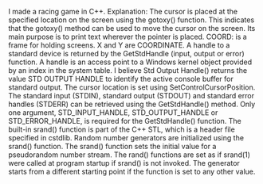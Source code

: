 I made a racing game in C++. Explanation: The cursor is placed at the specified
location on the screen using the gotoxy() function. This indicates that the gotoxy()
method can be used to move the cursor on the screen. Its main purpose is to print
text wherever the pointer is placed. COORD: is a frame for holding screens. X and
Y are COORDINATE. A handle to a standard device is returned by the
GetStdHandle (input, output or error) function. A handle is an access point to a
Windows kernel object provided by an index in the system table. I believe Std
Output Handle() returns the value STD OUTPUT HANDLE to identify the active
console buffer for standard output. The cursor location is set using
SetControlCursorPosition. The standard input (STDIN), standard output (STDOUT)
and standard error handles (STDERR) can be retrieved using the GetStdHandle()
method. Only one argument, STD_INPUT_HANDLE, STD_OUTPUT_HANDLE or
STD_ERROR_HANDLE, is required for the GetStdHandle() function. The built-in
srand() function is part of the C++ STL, which is a header file specified in cstdlib.
Random number generators are initialized using the srand() function. The srand()
function sets the initial value for a pseudorandom number stream. The rand()
functions are set as if srand(1) were called at program startup if srand() is not
invoked. The generator starts from a different starting point if the function is set
to any other value.
